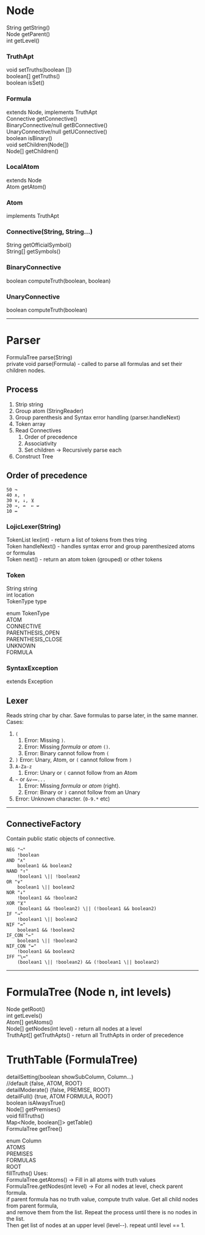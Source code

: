# Node
String getString()  
Node getParent()  
int getLevel()

### TruthApt
void setTruths(boolean [])  
boolean[] getTruths()  
boolean isSet()

###  Formula
extends Node, implements TruthApt  
Connective getConnective()  
BinaryConnective/null getBConnective()  
UnaryConnective/null getUConnective()  
boolean isBinary()  
void setChildren(Node[])  
Node[] getChildren()
###  LocalAtom
extends Node  
Atom getAtom()
###  Atom
implements TruthApt

### Connective(String, String...)
String getOfficialSymbol()  
String[] getSymbols()
### BinaryConnective
boolean computeTruth(boolean, boolean)
### UnaryConnective
boolean computeTruth(boolean)

------------------------------------

# Parser
FormulaTree parse(String)  
private void parse(Formula) - called to parse all formulas and set their children nodes.

## Process

1. Strip string
2. Group atom (StringReader)
3. Group parenthesis and Syntax error handling (parser.handleNext)
4. Token array
5. Read Connectives
    1. Order of precedence
    2. Associativity
    3. Set children -> Recursively parse each
6. Construct Tree

##  Order of precedence
```
50 ¬
40 ∧, ↑
30 ∨, ↓, ⊻
20 →, ↛  ← ↚
10 ↔
```

### LojicLexer(String)
TokenList lex(int) - return a list of tokens from thes tring  
Token handleNext() - handles syntax error and group parenthesized atoms or formulas  
Token next() - return an atom token (grouped) or other tokens
### Token
String string  
int location  
TokenType type

enum TokenType  
    ATOM  
    CONNECTIVE  
    PARENTHESIS_OPEN  
    PARENTHESIS_CLOSE  
    UNKNOWN  
    FORMULA
### SyntaxException
extends Exception

##  Lexer
Reads string char by char. Save formulas to parse later, in the same manner. Cases:

1. `(`
   1. Error: Missing `)`.
   2. Error: Missing *formula* or *atom* `()`.
   3. Error: Binary cannot follow from `(`
2. `)` Error: Unary, Atom, or `(` cannot follow from `)`
3. `A-Za-z`
   1. Error: Unary or `(` cannot follow from an Atom
4. `~` or `&v→↔...`
   1. Error: Missing *formula* or *atom* (right).
   2. Error: Binary or `)` cannot follow from an Unary
6. Error: Unknown character. (`0-9.*` etc)

------------------------------------

## ConnectiveFactory
Contain public static objects of connective.
```
NEG "¬"
    !boolean
AND "∧"
    boolean1 && boolean2
NAND "↑"
    !boolean1 \|| !boolean2
OR "∨"
    boolean1 \|| boolean2
NOR "↓"
    !boolean1 && !boolean2
XOR "⊻"
    (boolean1 && !boolean2) \|| (!boolean1 && boolean2)
IF "→"
    !boolean1 \|| boolean2
NIF "↛"
    boolean1 && !boolean2
IF_CON "←"
    boolean1 \|| !boolean2
NIF_CON "↚"
    !boolean1 && boolean2
IFF "\↔"  
    (boolean1 \|| !boolean2) && (!boolean1 \|| boolean2)
```

------------------------------------
# FormulaTree (Node n, int levels)
Node getRoot()  
int getLevels()  
Atom[] getAtoms()  
Node[] getNodes(int level) - return all nodes at a level  
TruthApt[] getTruthApts() - return all TruthApts in order of precedence

# TruthTable (FormulaTree)
detailSetting(boolean showSubColumn, Column...)  
//default {false, ATOM, ROOT}  
detailModerate() {false, PREMISE, ROOT}  
detailFull() {true, ATOM FORMULA, ROOT}  
boolean isAlwaysTrue()  
Node[] getPremises()  
void fillTruths()  
Map<Node, boolean[]> getTable()  
FormulaTree getTree()

enum Column  
    ATOMS  
    PREMISES  
    FORMULAS  
    ROOT  
fillTruths() Uses:  
FormulaTree.getAtoms() -> Fill in all atoms with truth values  
FormulaTree.getNodes(int level) -> For all nodes at level, check parent formula.  
if parent formula has no truth value, compute truth value. Get all child nodes from parent formula,  
and remove them from the list. Repeat the process until there is no nodes in the list.  
Then get list of nodes at an upper level (level--). repeat until level == 1.